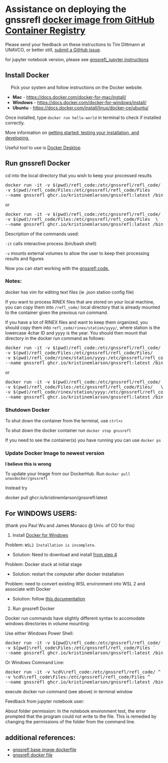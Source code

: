 # Assistance on deploying the gnssrefl [docker image from GitHub Container Registry](https://github.com/kristinemlarson/gnssrefl/pkgs/container/gnssrefl)

Please send your feedback on these instructions to Tim Dittmann at UNAVCO, or better still, [submit a GitHub issue](https://github.com/kristinemlarson/gnssrefl/blob/master/.github/ISSUE_TEMPLATE/bug_report.md).

for jupyter notebook version, please see [gnssrefl_jupyter instructions](https://www.unavco.org/gitlab/gnss_reflectometry/gnssrefl_jupyter)
## Install Docker
&ensp;&ensp; Pick your system and follow instructions on the Docker website. 
* **Mac** - https://docs.docker.com/docker-for-mac/install/ 
* **Windows** - https://docs.docker.com/docker-for-windows/install/ 
* **Ubuntu** - https://docs.docker.com/install/linux/docker-ce/ubuntu/ 

Once installed, type `docker run hello-world` in terminal to check if installed correctly.

More information on [getting started, testing your installation, and developing.](https://docs.docker.com/get-started/) 

Useful tool to use is [Docker Desktop](https://www.docker.com/products/docker-desktop)

## Run gnssrefl Docker

cd into the local directory that you wish to keep your processed results

<PRE>
docker run -it -v $(pwd)/refl_code:/etc/gnssrefl/refl_code/  
-v $(pwd)/refl_code/Files:/etc/gnssrefl/refl_code/Files 
--name gnssrefl ghcr.io/kristinemlarson/gnssrefl:latest /bin/bash
</PRE>

or 

<PRE>
docker run -it -v $(pwd)/refl_code:/etc/gnssrefl/refl_code/   \
-v $(pwd)/refl_code/Files:/etc/gnssrefl/refl_code/Files  \
--name gnssrefl ghcr.io/kristinemlarson/gnssrefl:latest /bin/bash
</PRE>

Description of the commands used:  

<code>-it</code> calls interactive process (bin/bash shell) 

<code>-v</code> mounts external volumes to allow the user to keep their processing results and figures 

Now you can start working with the [gnssrefl code.](https://github.com/kristinemlarson/gnssrefl#understanding)

### Notes:
docker has vim for editing text files (ie .json station config file)

If you want to process RINEX files that are stored on your local machine, you can copy them into 
<code>/refl_code/</code> local directory that is already mounted to the container given the previous run command.  

If you have a lot of RINEX files and want to keep them organized, you should copy them 
into <code>refl_code/rinex/station/yyyy/</code>, where station is the lowercase 4char ID and yyyy is the year. 
You should then mount that directory in the docker run command as follows: 

<PRE>
docker run -it -v $(pwd)/refl_code:/etc/gnssrefl/refl_code/ 
-v $(pwd)/refl_code/Files:/etc/gnssrefl/refl_code/Files/  
-v $(pwd)/refl_code/rinex/station/yyyy:/etc/gnssrefl/refl_code/rinex/station/yyyy/ 
--name gnssrefl ghcr.io/kristinemlarson/gnssrefl:latest /bin/bash 
</PRE>

or 

<PRE>
docker run -it -v $(pwd)/refl_code:/etc/gnssrefl/refl_code/  \
-v $(pwd)/refl_code/Files:/etc/gnssrefl/refl_code/Files/   \
-v $(pwd)/refl_code/rinex/station/yyyy:/etc/gnssrefl/refl_code/rinex/station/yyyy/  \
--name gnssrefl ghcr.io/kristinemlarson/gnssrefl:latest /bin/bash 
</PRE>


### Shutdown Docker <a name="Shutdown"></a>
To shut down the container from the terminal, use `ctrl+c`

To shut down the docker container run `docker stop gnssrefl`

If you need to see the container(s) you have running you can use `docker ps`

### Update Docker Image to newest version <a name="Update Docker"></a>


**I believe this is wrong**

To update your Image from our DockerHub. Run `docker pull unavdocker/gnssrefl`

Instead try

docker pull ghcr.io/kristinemlarson/gnssrefl:latest


## For WINDOWS USERS:
(thank you Paul Wu and James Monaco @ Univ. of CO for this)

1. Install [Docker for Windows](https://docs.docker.com/desktop/windows/install/)

Problem: <code>WSL2 Installation is incomplete</code>.  

* Solution: Need to download and install [from step 4](https://docs.microsoft.com/en-us/windows/wsl/install-manual#step-4---download-the-linux-kernel-update-package)


Problem: Docker stuck at initial stage

* Solution: restart the computer after docker installation

Problem: need to convert existing WSL environment into WSL 2 and associate with Docker

* Solution: follow [this documentation](https://docs.docker.com/desktop/windows/wsl/)

2. Run gnssrefl Docker

Docker run commands have slightly different syntax to accomodate windows directories in volume mounting:

Use either Windows Power Shell:

<PRE>
docker run -it -v ${pwd}\refl_code:/etc/gnssrefl/refl_code/ `
-v ${pwd}\refl_code\Files:/etc/gnssrefl/refl_code/Files `
--name gnssrefl ghcr.io/kristinemlarson/gnssrefl:latest /bin/bash 
</pre>

Or Windows Command Line:

<PRE>
docker run -it -v %cd%\refl_code:/etc/gnssrefl/refl_code/ ^
-v %cd%\refl_code\Files:/etc/gnssrefl/refl_code/Files ^
--name gnssrefl ghcr.io/kristinemlarson/gnssrefl:latest /bin/bash 
</pre>

execute docker run command (see above) in terminal window

Feedback from jupyter notebook user:

About folder permission: In the notebook environment test, the error prompted that the program could not 
write to the file.  This is remedied by changing the permissions of the folder from the command line.

## additional references:
* [gnssrefl base image dockerfile](https://gitlab.com/gnss_reflectometry/gnssrefl_docker_base_img/-/blob/master/Dockerfile)
* [gnssrefl docker file](https://github.com/kristinemlarson/gnssrefl/blob/master/Dockerfile)


